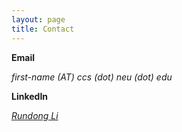 ```yaml
---
layout: page
title: Contact
---
```


**Email**

_first-name (AT) ccs (dot) neu (dot) edu_


**LinkedIn**

_[Rundong Li](https://www.linkedin.com/in/rundong-li-1ba04317/)_
